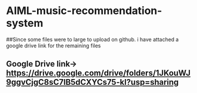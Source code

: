 # AIML-music-recommendation-system
##Since some files were to large to upload on github. i have attached a google drive link for the remaining files

## Google Drive link-> https://drive.google.com/drive/folders/1JKouWJ9ggvCjgC8sC7lB5dCXYCs75-kI?usp=sharing
